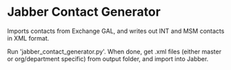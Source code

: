 # Jabber Contact Generator

Imports contacts from Exchange GAL, and writes out INT and MSM contacts in XML format. 

Run 'jabber_contact_generator.py'. When done, get .xml files (either master or org/department specific) from output folder, and import into Jabber.